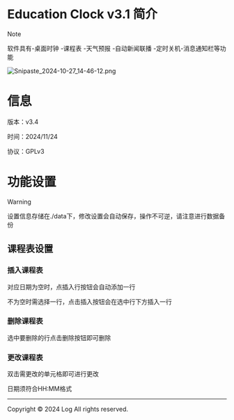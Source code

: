 # Education Clock v3.1 简介

> [!NOTE]
>
> 软件具有-桌面时钟 -课程表 -天气预报 -自动新闻联播 -定时关机-消息通知栏等功能

![Snipaste_2024-10-27_14-46-12.png](https://s2.loli.net/2024/10/27/wC2fM1sVGmhSt6z.png)

# 信息

版本：v3.4

时间：2024/11/24

协议：GPLv3

# 功能设置

> [!WARNING]
>
> 设置信息存储在./data下，修改设置会自动保存，操作不可逆，请注意进行数据备份

## 课程表设置

### 插入课程表

对应日期为空时，点插入行按钮会自动添加一行

不为空时需选择一行，点击插入按钮会在选中行下方插入一行

### 删除课程表

选中要删除的行点击删除按钮即可删除

### 更改课程表

双击需更改的单元格即可进行更改

日期须符合HH:MM格式

------

Copyright © 2024  Log  All rights reserved.


